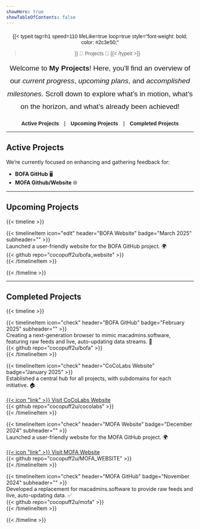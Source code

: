 ```yaml
---
showHero: true
showTableOfContents: false
---
```


<div style="text-align: center; margin-top: 20px; font-family: 'Arial', sans-serif;">

{{< typeit 
  tag=h1
  speed=110
  lifeLike=true
  loop=true
  style="font-weight: bold; color: #2c3e50;"
>}}
🚀 Projects 🚀
{{< /typeit >}}

<p style="font-size: 1.2rem; line-height: 1.8; margin-top: 15px;">
  Welcome to <strong>My Projects</strong>! Here, you'll find an overview of our <em>current progress</em>, <em>upcoming plans</em>, and <em>accomplished milestones</em>. 
  Scroll down to explore what’s in motion, what’s on the horizon, and what’s already been achieved! 
</p>

<div style="margin-top: 10px;">
  <a href="#active-projects" style="margin: 0 10px; font-weight: bold; text-decoration: none;">Active Projects</a>
  |
  <a href="#upcoming-projects" style="margin: 0 10px;font-weight: bold; text-decoration: none;">Upcoming Projects</a>
  |
  <a href="#completed-projects" style="margin: 0 10px; font-weight: bold; text-decoration: none;">Completed Projects</a>
</div>

</div>


---

## Active Projects  

We’re currently focused on enhancing and gathering feedback for:  
- **BOFA GitHub** 🖥️  
- **MOFA Github/Website** 🌐  
 
---

## Upcoming Projects  

{{< timeline >}}  

{{< timelineItem icon="edit" header="BOFA Website" badge="March 2025" subheader="" >}}  
Launched a user-friendly website for the BOFA GitHub project. 🌍  
{{< github repo="cocopuff2u/bofa_website" >}}  
{{< /timelineItem >}}  

{{< /timeline >}}  

---

## Completed Projects  

{{< timeline >}}  

{{< timelineItem icon="check" header="BOFA GitHub" badge="February 2025" subheader="" >}}  
Creating a next-generation browser to mimic macadmins.software, featuring raw feeds and live, auto-updating data streams. 🔄  
{{< github repo="cocopuff2u/bofa" >}}  
{{< /timelineItem >}}  

{{< timelineItem icon="check" header="CoCoLabs Website" badge="January 2025" >}}  
Established a central hub for all projects, with subdomains for each initiative. 🏠 <br>  
<a href="https://cocolabs.dev" target="_blank">{{< icon "link" >}} Visit CoCoLabs Website</a>  
{{< github repo="cocopuff2u/cocolabs" >}}  
{{< /timelineItem >}}  

{{< timelineItem icon="check" header="MOFA Website" badge="December 2024" subheader="" >}}  
Launched a user-friendly website for the MOFA GitHub project. 🌍 <br>  
<a href="https://mofa.cocolabs.dev" target="_blank">{{< icon "link" >}} Visit MOFA Website</a>  
{{< github repo="cocopuff2u/MOFA_WEBSITE" >}}  
{{< /timelineItem >}}  

{{< timelineItem icon="check" header="MOFA GitHub" badge="November 2024" subheader="" >}}  
Developed a replacement for macadmins.software to provide raw feeds and live, auto-updating data. ✅  
{{< github repo="cocopuff2u/mofa" >}}  
{{< /timelineItem >}}  

{{< /timeline >}}  
